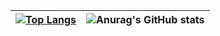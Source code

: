 
| [![Top Langs](https://github-readme-stats.vercel.app/api/top-langs/?username=dmaman86)](https://github.com/anuraghazra/github-readme-stats) | ![Anurag's GitHub stats](https://github-readme-stats.vercel.app/api?username=dmaman86&hide=contribs,prs) 
| :------------ |:---------------:| 

